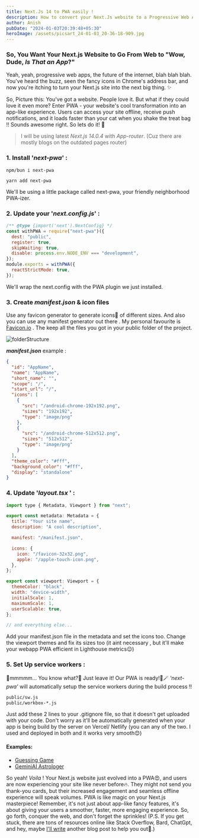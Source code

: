 ```yaml
---
title: Next.Js 14 to PWA easily !
description: How to convert your Next.Js website to a Progressive Web App
author: Anish
pubDate: "2024-01-03T20:39:48+05:30"
heroImage: /assets/picsart_24-01-03_20-36-18-909.jpg
---
```


### So, You Want Your Next.js Website to Go From Web to "Wow, Dude, _Is That an App_?"

Yeah, yeah, progressive web apps, the future of the internet, blah blah blah. You've heard the buzz, seen the fancy icons in Chrome's address bar, and now you're itching to turn your Next.js site into the next big thing. ✨

So, Picture this: You've got a website. People love it. But what if they could love it even more? Enter PWA - your website's cool transformation into an app-like experience. Users can access your site offline, receive push notifications, and it loads faster than your cat when you shake the treat bag !! Sounds awesome right. So lets do it! 🚀

> I will be using latest _Next.js 14.0.4_ with _App-router_.
> (Cuz there are mostly blogs on the outdated pages router)

### 1. Install '_next-pwa_' :

`npm/bun i next-pwa`

`yarn add next-pwa`

We'll be using a little package called next-pwa, your friendly neighborhood PWA-izer.

### 2. Update your '_next.config.js_' :

```js
/** @type {import('next').NextConfig} */
const withPWA = require("next-pwa")({
  dest: "public",
  register: true,
  skipWaiting: true,
  disable: process.env.NODE_ENV === "development",
});
module.exports = withPWA({
  reactStrictMode: true,
});
```

We'll wrap the next.config with the PWA plugin we just installed.

### 3. Create _manifest.json_ & icon files

Use any favicon generator to generate icons💫 of different sizes. And also you can use any manifest generator out there . My personal favourite is [Favicon.io](https://favicon.io/) . The keep all the files you got in your public folder of the project.

![folderStructure](https://i.imgur.com/ZT8j5At.png)

**_manifest.json_** example :

```json
{
  "id": "AppName",
  "name": "AppName",
  "short_name": "",
  "scope": "/",
  "start_url": "/",
  "icons": [
    {
      "src": "/android-chrome-192x192.png",
      "sizes": "192x192",
      "type": "image/png"
    },
    {
      "src": "/android-chrome-512x512.png",
      "sizes": "512x512",
      "type": "image/png"
    }
  ],
  "theme_color": "#fff",
  "background_color": "#fff",
  "display": "standalone"
}
```

### 4. Update '_layout.tsx_ ' :

```js
import type { Metadata, Viewport } from "next";

export const metadata: Metadata = {
  title: "Your site name",
  description: "A cool description",

  manifest: "/manifest.json",

  icons: {
    icon: "/favicon-32x32.png",
    apple: "/apple-touch-icon.png",
  },
};

export const viewport: Viewport = {
  themeColor: "black",
  width: "device-width",
  initialScale: 1,
  maximumScale: 1,
  userScalable: true,
};

// and everything else...
```

Add your manifest.json file in the metadata and set the icons too. Change the viewport themes and fix its sizes too (it aint necessary , but it'll make your webapp PWA efficient in Lighthouse metrics😉)

### 5. Set Up service workers :

🥱mmmmm... You know what?🥱 Just leave it! Our PWA is ready!🎉🪄
_'next-pwa'_ will automatically setup the service workers during the build process !!

```bash
public/sw.js
public/workbox-*.js
```

Just add these 2 lines to your .gitignore file, so that it doesn't get uploaded with your code. Don't worry as it'll be automatically generated when your app is being build by the server on Vercel/ Netlify (you can any of the two. I used and deployed in both and it works very smooth😊)

#### Examples:

- [Guessing Game](https://guess-d-num.netlify.app/)
- [GeminiAI Astrologer](https://gemini-the-astro.vercel.app/)

So yeah! _Voila_ ! Your Next.js website just evolved into a PWA😍, and users are now experiencing your site like never before🔥. They might not send you thank-you cards, but their increased engagement and seamless offline experience will speak volumes.
PWA is like magic on your Next.js masterpiece! Remember, it's not just about app-like fancy features, it's about giving your users a smoother, faster, more engaging experience. So, go forth, conquer the web, and don't forget the sprinkles! (P.S. If you get stuck, there are tons of resources online like Stack Overflow, Bard, ChatGpt, and hey, maybe [I'll write](mailto:anish7biswas@gmail.com) another blog post to help you out🤭.)
